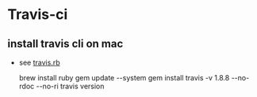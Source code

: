 
# Travis-ci

## install travis cli on mac

* see [travis.rb](https://github.com/travis-ci/travis.rb#installation)

    brew install ruby
    gem update --system
    gem install travis -v 1.8.8 --no-rdoc --no-ri
    travis version

